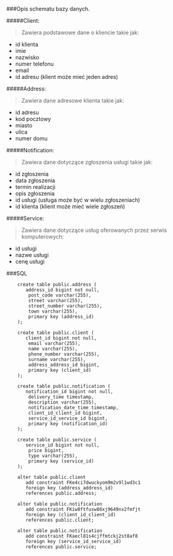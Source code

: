 ###Opis schematu bazy danych.

#####Client:

>Zawiera podstawowe dane o kliencie takie jak:

- id klienta
- imie
- nazwisko
- numer telefonu
- email
- id adresu (klient może mieć jeden adres)

#####Address:

>Zawiera dane adresowe klienta takie jak:

- id adresu
- kod pocztowy
- miasto
- ulica
- numer domu

#####Notification:

>Zawiera dane dotyczące zgłoszenia usługi takie jak:

- id zgłoszenia
- data zgłoszenia
- termin realizacji
- opis zgłoszenia
- id usługi (usługa może być w wielu zgłoszeniach)
- id klienta (klient może mieć wiele zgłoszeń)

#####Service:

>Zawiera dane dotyczące usług oferowanych przez serwis komputerowych:

- id usługi
- nazwe usługi
- cenę usługi


###SQL
```h2
    create table public.address (
       address_id bigint not null,
        post_code varchar(255),
        street varchar(255),
        street_number varchar(255),
        town varchar(255),
        primary key (address_id)
    );
    
    create table public.client (
       client_id bigint not null,
        email varchar(255),
        name varchar(255),
        phone_number varchar(255),
        surname varchar(255),
        address_address_id bigint,
        primary key (client_id)
    );
    
    create table public.notification (
       notification_id bigint not null,
        delivery_time timestamp,
        description varchar(255),
        notification_date_time timestamp,
        client_id_client_id bigint,
        service_id_service_id bigint,
        primary key (notification_id)
    );
    
    create table public.service (
       service_id bigint not null,
        price bigint,
        type varchar(255),
        primary key (service_id)
    );
    
    alter table public.client 
       add constraint FKe4ci7dwuckyom9m2v9l1wd3c1 
       foreign key (address_address_id) 
       references public.address;
    
    alter table public.notification 
       add constraint FKiw0ftfusw86xj9649nx2fmfjt 
       foreign key (client_id_client_id) 
       references public.client;
    
    alter table public.notification 
       add constraint FKaecl81s4cjffmtckj2st8af8 
       foreign key (service_id_service_id) 
       references public.service;
```
